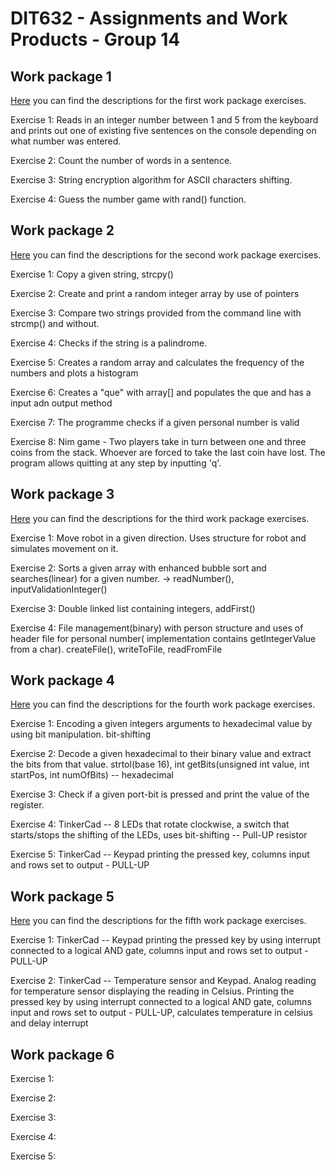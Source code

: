 # DIT632 - Assignments and Work Products - Group 14

## Work package 1

[Here](./wp_1/) you can find the descriptions for the first work package exercises.

Exercise 1: Reads in an integer number between 1 and 5 from the keyboard and prints out one of existing five sentences on the console depending on what number was entered. 

Exercise 2: Count the number of words in a sentence.

Exercise 3: String encryption algorithm for ASCII characters shifting.

Exercise 4: Guess the number game with rand() function.

## Work package 2

[Here](./wp_2/) you can find the descriptions for the second work package exercises.

Exercise 1: Copy a given string, strcpy()

Exercise 2: Create and print a random integer array by use of pointers

Exercise 3: Compare two strings provided from the command line with strcmp() and without.

Exercise 4: Checks if the string is a palindrome.

Exercise 5: Creates a random array and calculates the frequency of the numbers and plots a histogram

Exercise 6: Creates a "que" with array[] and populates the que and has a input adn output method

Exercise 7: The programme checks if a given personal number is valid

Exercise 8: Nim game - Two players take in turn between one and three coins from the stack. Whoever are forced to take the last coin have lost. The program allows quitting at any step by inputting 'q'.

## Work package 3

[Here](./wp_3/) you can find the descriptions for the third work package exercises.

Exercise 1: Move robot in a given direction. Uses structure for robot and simulates movement on it.

Exercise 2: Sorts a given array with enhanced bubble sort and searches(linear) for a given number. -> readNumber(), inputValidationInteger()

Exercise 3: Double linked list containing integers, addFirst()

Exercise 4: File management(binary) with person structure and uses of header file for personal number( implementation contains getIntegerValue from a char). createFile(), writeToFile, readFromFile

## Work package 4

[Here](./wp_4/) you can find the descriptions for the fourth work package exercises.

Exercise 1: Encoding a given integers arguments to hexadecimal value by using bit manipulation. bit-shifting 

Exercise 2: Decode a given hexadecimal to their binary value and extract the bits from that value. strtol(base 16), int getBits(unsigned int value, int startPos, int numOfBits) -- hexadecimal

Exercise 3: Check if a given port-bit is pressed and print the value of the register.

Exercise 4: TinkerCad -- 8 LEDs that rotate clockwise, a switch that starts/stops the shifting of the LEDs, uses bit-shifting -- Pull-UP resistor

Exercise 5: TinkerCad -- Keypad printing the pressed key, columns input and rows set to output - PULL-UP

## Work package 5

[Here](./wp_5/) you can find the descriptions for the fifth work package exercises.

Exercise 1: TinkerCad -- Keypad printing the pressed key by using interrupt connected to a logical AND gate, columns input and rows set to output - PULL-UP

Exercise 2: TinkerCad -- Temperature sensor and Keypad. Analog reading for temperature sensor displaying the reading in Celsius. Printing the pressed key by using interrupt connected to a logical AND gate, columns input and rows set to output - PULL-UP, calculates temperature in celsius and delay interrupt

## Work package 6

Exercise 1:

Exercise 2:

Exercise 3:

Exercise 4:

Exercise 5:
